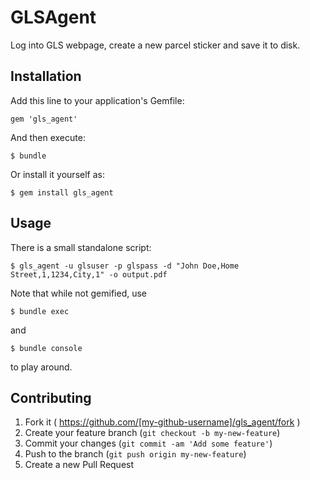 # GLSAgent

Log into GLS webpage, create a new parcel sticker and save it to disk.

## Installation

Add this line to your application's Gemfile:

    gem 'gls_agent'

And then execute:

    $ bundle

Or install it yourself as:

    $ gem install gls_agent

## Usage

There is a small standalone script:

    $ gls_agent -u glsuser -p glspass -d "John Doe,Home Street,1,1234,City,1" -o output.pdf

Note that while not gemified, use

    $ bundle exec

and

    $ bundle console

to play around.

## Contributing

1. Fork it ( https://github.com/[my-github-username]/gls_agent/fork )
2. Create your feature branch (`git checkout -b my-new-feature`)
3. Commit your changes (`git commit -am 'Add some feature'`)
4. Push to the branch (`git push origin my-new-feature`)
5. Create a new Pull Request
